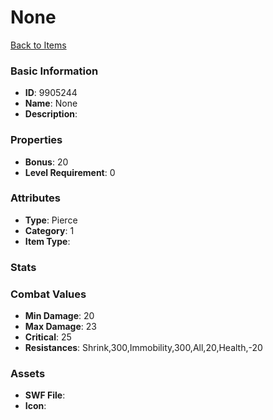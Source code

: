 # None



[Back to Items](../items.md)

### Basic Information

- **ID**: 9905244
- **Name**: None
- **Description**: 

### Properties

- **Bonus**: 20
- **Level Requirement**: 0

### Attributes

- **Type**: Pierce
- **Category**: 1
- **Item Type**: 

### Stats


### Combat Values

- **Min Damage**: 20
- **Max Damage**: 23
- **Critical**: 25
- **Resistances**: Shrink,300,Immobility,300,All,20,Health,-20

### Assets

- **SWF File**: 
- **Icon**: 

